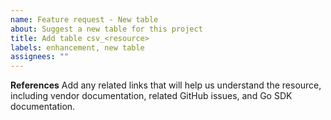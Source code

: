 ```yaml
---
name: Feature request - New table
about: Suggest a new table for this project
title: Add table csv_<resource>
labels: enhancement, new table
assignees: ""
---
```


**References**
Add any related links that will help us understand the resource, including vendor documentation, related GitHub issues, and Go SDK documentation.
